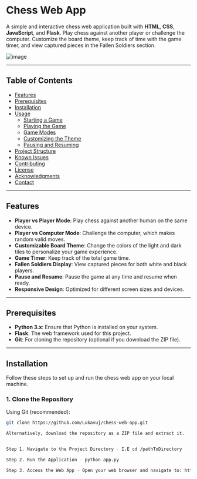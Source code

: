 # Chess Web App

A simple and interactive chess web application built with **HTML**, **CSS**, **JavaScript**, and **Flask**. Play chess against another player or challenge the computer. Customize the board theme, keep track of time with the game timer, and view captured pieces in the Fallen Soldiers section.

![image](https://github.com/user-attachments/assets/bffd71d3-5910-43a0-a859-99f93ac1d890)


---

## **Table of Contents**

- [Features](#features)
- [Prerequisites](#prerequisites)
- [Installation](#installation)
- [Usage](#usage)
  - [Starting a Game](#starting-a-game)
  - [Playing the Game](#playing-the-game)
  - [Game Modes](#game-modes)
  - [Customizing the Theme](#customizing-the-theme)
  - [Pausing and Resuming](#pausing-and-resuming)
- [Project Structure](#project-structure)
- [Known Issues](#known-issues)
- [Contributing](#contributing)
- [License](#license)
- [Acknowledgments](#acknowledgments)
- [Contact](#contact)

---

## **Features**

- **Player vs Player Mode**: Play chess against another human on the same device.
- **Player vs Computer Mode**: Challenge the computer, which makes random valid moves.
- **Customizable Board Theme**: Change the colors of the light and dark tiles to personalize your game experience.
- **Game Timer**: Keep track of the total game time.
- **Fallen Soldiers Display**: View captured pieces for both white and black players.
- **Pause and Resume**: Pause the game at any time and resume when ready.
- **Responsive Design**: Optimized for different screen sizes and devices.

---

## **Prerequisites**

- **Python 3.x**: Ensure that Python is installed on your system.
- **Flask**: The web framework used for this project.
- **Git**: For cloning the repository (optional if you download the ZIP file).

---

## **Installation**

Follow these steps to set up and run the chess web app on your local machine.

### **1. Clone the Repository**

Using Git (recommended):

```bash
git clone https://github.com/Lukavuj/chess-web-app.git

Alternatively, download the repository as a ZIP file and extract it.


Step 1. Navigate to the Project Directory - I.E cd /pathToDirectory

Step 2. Run the Application - python app.py

Step 3. Access the Web App - Open your web browser and navigate to: http://localhost:5000/





